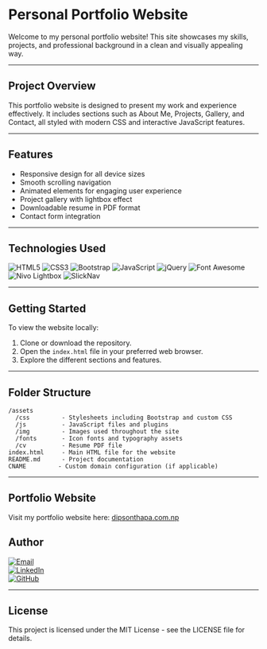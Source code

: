# Personal Portfolio Website

Welcome to my personal portfolio website! This site showcases my skills, projects, and professional background in a clean and visually appealing way.

---

## Project Overview

This portfolio website is designed to present my work and experience effectively. It includes sections such as About Me, Projects, Gallery, and Contact, all styled with modern CSS and interactive JavaScript features.

---

## Features

- Responsive design for all device sizes
- Smooth scrolling navigation
- Animated elements for engaging user experience
- Project gallery with lightbox effect
- Downloadable resume in PDF format
- Contact form integration

---

## Technologies Used

![HTML5](https://img.shields.io/badge/HTML5-E34F26?style=flat&logo=html5&logoColor=white)
![CSS3](https://img.shields.io/badge/CSS3-1572B6?style=flat&logo=css3&logoColor=white)
![Bootstrap](https://img.shields.io/badge/Bootstrap-563D7C?style=flat&logo=bootstrap&logoColor=white)
![JavaScript](https://img.shields.io/badge/JavaScript-F7DF1E?style=flat&logo=javascript&logoColor=black)
![jQuery](https://img.shields.io/badge/jQuery-0769AD?style=flat&logo=jquery&logoColor=white)
![Font Awesome](https://img.shields.io/badge/Font_Awesome-528DD7?style=flat&logo=fontawesome&logoColor=white)
![Nivo Lightbox](https://img.shields.io/badge/Nivo_Lightbox-000000?style=flat&logo=lightbulb&logoColor=yellow)
![SlickNav](https://img.shields.io/badge/SlickNav-000000?style=flat&logo=css3&logoColor=white)

---

## Getting Started

To view the website locally:

1. Clone or download the repository.
2. Open the `index.html` file in your preferred web browser.
3. Explore the different sections and features.

---

## Folder Structure

```
/assets
  /css         - Stylesheets including Bootstrap and custom CSS
  /js          - JavaScript files and plugins
  /img         - Images used throughout the site
  /fonts       - Icon fonts and typography assets
  /cv          - Resume PDF file
index.html     - Main HTML file for the website
README.md      - Project documentation
CNAME         - Custom domain configuration (if applicable)
```

---

## Portfolio Website

Visit my portfolio website here: [dipsonthapa.com.np](https://dipsonthapa.com.np)

## Author

[![Email](https://img.shields.io/badge/Email-D14836?style=flat&logo=gmail&logoColor=white)](mailto:dipsonthaapa@gmail.com)  
[![LinkedIn](https://img.shields.io/badge/LinkedIn-0A66C2?style=flat&logo=linkedin&logoColor=white)](https://www.linkedin.com/in/dipsonthapa)  
[![GitHub](https://img.shields.io/badge/GitHub-181717?style=flat&logo=github&logoColor=white)](https://github.com/Dipson-bot)

---

## License

This project is licensed under the MIT License - see the LICENSE file for details.
